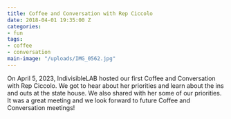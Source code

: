 ```yaml
---
title: Coffee and Conversation with Rep Ciccolo
date: 2018-04-01 19:35:00 Z
categories:
- fun
tags:
- coffee
- conversation
main-image: "/uploads/IMG_0562.jpg"
---
```


On April 5, 2023, IndivisibleLAB hosted our first Coffee and Conversation with Rep Ciccolo. We got to hear about her priorities and learn about the ins and outs at the state house. We also shared with her some of our priorities. It was a great meeting and we look forward to future Coffee and Conversation meetings!